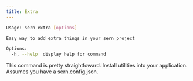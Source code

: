```yaml
---
title: Extra
---
```


```sh
Usage: sern extra [options]

Easy way to add extra things in your sern project

Options:
  -h, --help  display help for command
```

This command is pretty straightfoward. Install utilities into your application. Assumes you have a sern.config.json.
